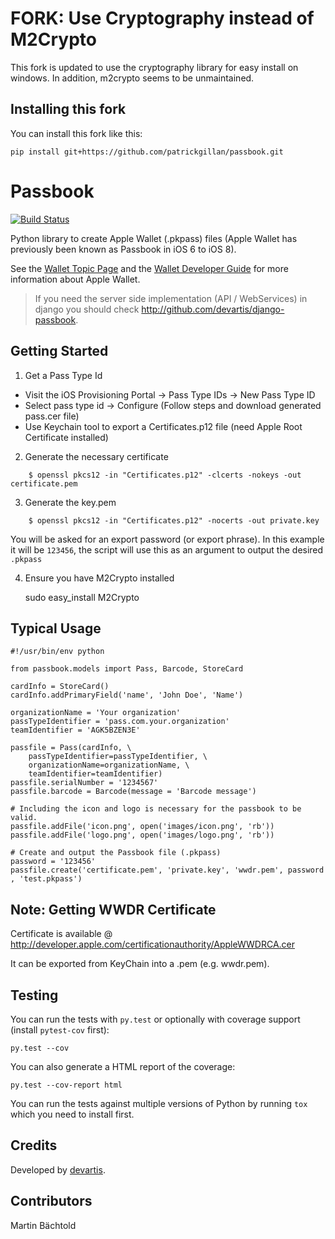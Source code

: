 # FORK: Use Cryptography instead of M2Crypto
This fork is updated to use the cryptography library for easy install on windows. In addition, m2crypto seems to be unmaintained.

## Installing this fork
You can install this fork like this:
```
pip install git+https://github.com/patrickgillan/passbook.git
```

# Passbook

[![Build Status](https://travis-ci.org/devartis/passbook.svg?branch=master)](https://travis-ci.org/devartis/passbook)

Python library to create Apple Wallet (.pkpass) files (Apple Wallet 
has previously been known as Passbook in iOS 6 to iOS 8).

See the [Wallet Topic Page](https://developer.apple.com/wallet/) and the
[Wallet Developer Guide](https://developer.apple.com/library/ios/documentation/UserExperience/Conceptual/PassKit_PG/index.html#//apple_ref/doc/uid/TP40012195) for more information about Apple Wallet.

> If you need the server side implementation (API / WebServices) in django you should check http://github.com/devartis/django-passbook.


## Getting Started

1) Get a Pass Type Id

* Visit the iOS Provisioning Portal -> Pass Type IDs -> New Pass Type ID
* Select pass type id -> Configure (Follow steps and download generated pass.cer file)
* Use Keychain tool to export a Certificates.p12 file (need Apple Root Certificate installed)

2) Generate the necessary certificate

```shell
    $ openssl pkcs12 -in "Certificates.p12" -clcerts -nokeys -out certificate.pem   
```
3) Generate the key.pem

```shell
    $ openssl pkcs12 -in "Certificates.p12" -nocerts -out private.key
```

You will be asked for an export password (or export phrase). In this example it will be `123456`, the script will use this as an argument to output the desired `.pkpass`

4) Ensure you have M2Crypto installed

    sudo easy_install M2Crypto

## Typical Usage

    #!/usr/bin/env python

    from passbook.models import Pass, Barcode, StoreCard

    cardInfo = StoreCard()
    cardInfo.addPrimaryField('name', 'John Doe', 'Name')

    organizationName = 'Your organization' 
    passTypeIdentifier = 'pass.com.your.organization' 
    teamIdentifier = 'AGK5BZEN3E'
    
    passfile = Pass(cardInfo, \
        passTypeIdentifier=passTypeIdentifier, \
        organizationName=organizationName, \
        teamIdentifier=teamIdentifier)
    passfile.serialNumber = '1234567' 
    passfile.barcode = Barcode(message = 'Barcode message')    

    # Including the icon and logo is necessary for the passbook to be valid.
    passfile.addFile('icon.png', open('images/icon.png', 'rb'))
    passfile.addFile('logo.png', open('images/logo.png', 'rb'))
    
    # Create and output the Passbook file (.pkpass)
    password = '123456'
    passfile.create('certificate.pem', 'private.key', 'wwdr.pem', password , 'test.pkpass')

## Note: Getting WWDR Certificate

Certificate is available @ http://developer.apple.com/certificationauthority/AppleWWDRCA.cer

It can be exported from KeyChain into a .pem (e.g. wwdr.pem).

## Testing

You can run the tests with `py.test` or optionally with coverage support 
(install `pytest-cov` first): 

    py.test --cov
    
You can also generate a HTML report of the coverage:

    py.test --cov-report html

You can run the tests against multiple versions of Python by running `tox` 
which you need to install first.

## Credits

Developed by [devartis](http://www.devartis.com).

## Contributors

Martin Bächtold

